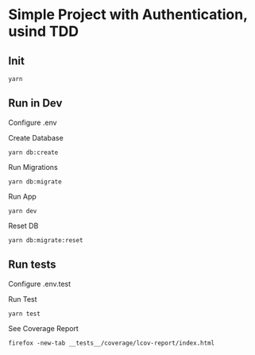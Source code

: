 # Simple Project with Authentication, usind TDD

## Init

```
yarn
```

## Run in Dev

Configure .env

Create Database
```
yarn db:create
```

Run Migrations
```
yarn db:migrate
```

Run App
```
yarn dev
```

Reset DB
```
yarn db:migrate:reset
```

## Run tests

Configure .env.test

Run Test
```
yarn test
```

See Coverage Report
```
firefox -new-tab __tests__/coverage/lcov-report/index.html
```